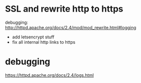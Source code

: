 # SSL and rewrite http to https

debugging: http://httpd.apache.org/docs/2.4/mod/mod_rewrite.html#logging

* add letsencrypt stuff
* fix all internal http links to https


# debugging

https://httpd.apache.org/docs/2.4/logs.html
